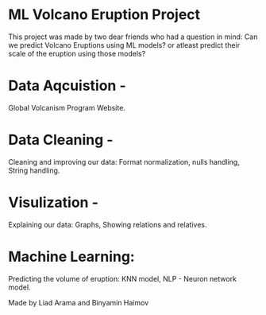 # ML Volcano Eruption Project

This project was made by two dear friends who had a question in mind:
Can we predict Volcano Eruptions using ML models? or atleast predict their scale of the eruption using those models?

# Data Aqcuistion - 
Global Volcanism Program Website.

# Data Cleaning - 
Cleaning and improving our data:
Format normalization,
nulls handling,
String handling.


# Visulization - 
Explaining our data:
Graphs,
Showing relations and relatives.

# Machine Learning:
Predicting the volume of eruption:
KNN model,
NLP - Neuron network model.



Made by Liad Arama and Binyamin Haimov
